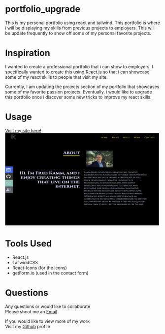 # portfolio_upgrade

This is my personal portfolio using react and tailwind. This portfolio is where i will be displaying my skills from previous projects to employers. This will be update frequently to show off some of my personal favorite projects.


# Inspiration

I wanted to create a professional portfolio that i can show to employers. I specifically wanted to create this using React.js so that i can showcase some of my react skills to people that visit my site. 

Currently, I am updating the projects section of my portfolio that showcases some of my favorite passion projects. Eventually, i would like to upgrade this portfolio once i discover some new tricks to improve my react skills.

# Usage
<div>
    <a href="https://fredkamm.github.io/portfolio_upgrade/">
        Visit my site here!
    </a>
</div>
<div>
    <img src="./src/assets/images/Screen%20Shot%202022-10-12%20at%207.00.23%20PM.png" alt="LinkedIn Badge"  width="500" height="300"/>
</div>

# Tools Used

- React.js
- TailwindCSS
- React-Icons (for the icons)
- getForm.io (used in the contact form)

# Questions

<div>
    <p>Any questions or would like to collaborate<br>Please shoot me an <a href="mailto:fred.kamm95@gmail.com"> Email </a></p>
    <p>If you would like to view more of my work <br>Visit my <a href="https://github.com/fredkamm ">Github</a> profile</p>
</div>
